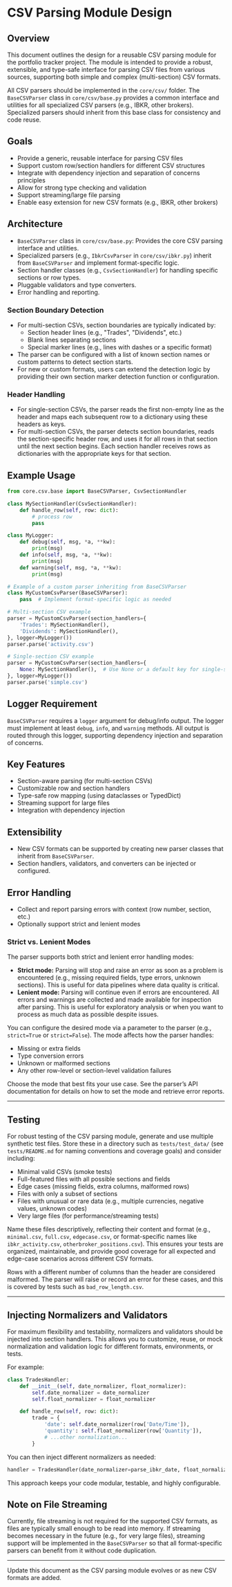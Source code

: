 # CSV Parsing Module Design

## Overview
This document outlines the design for a reusable CSV parsing module for the portfolio tracker project. The module is intended to provide a robust, extensible, and type-safe interface for parsing CSV files from various sources, supporting both simple and complex (multi-section) CSV formats.

All CSV parsers should be implemented in the `core/csv/` folder. The `BaseCSVParser` class in `core/csv/base.py` provides a common interface and utilities for all specialized CSV parsers (e.g., IBKR, other brokers). Specialized parsers should inherit from this base class for consistency and code reuse.

## Goals
- Provide a generic, reusable interface for parsing CSV files
- Support custom row/section handlers for different CSV structures
- Integrate with dependency injection and separation of concerns principles
- Allow for strong type checking and validation
- Support streaming/large file parsing
- Enable easy extension for new CSV formats (e.g., IBKR, other brokers)

## Architecture
- `BaseCSVParser` class in `core/csv/base.py`: Provides the core CSV parsing interface and utilities.
- Specialized parsers (e.g., `IbkrCsvParser` in `core/csv/ibkr.py`) inherit from `BaseCSVParser` and implement format-specific logic.
- Section handler classes (e.g., `CsvSectionHandler`) for handling specific sections or row types.
- Pluggable validators and type converters.
- Error handling and reporting.

### Section Boundary Detection
- For multi-section CSVs, section boundaries are typically indicated by:
    - Section header lines (e.g., "Trades", "Dividends", etc.)
    - Blank lines separating sections
    - Special marker lines (e.g., lines with dashes or a specific format)
- The parser can be configured with a list of known section names or custom patterns to detect section starts.
- For new or custom formats, users can extend the detection logic by providing their own section marker detection function or configuration.

### Header Handling
- For single-section CSVs, the parser reads the first non-empty line as the header and maps each subsequent row to a dictionary using these headers as keys.
- For multi-section CSVs, the parser detects section boundaries, reads the section-specific header row, and uses it for all rows in that section until the next section begins. Each section handler receives rows as dictionaries with the appropriate keys for that section.

## Example Usage

```python
from core.csv.base import BaseCSVParser, CsvSectionHandler

class MySectionHandler(CsvSectionHandler):
    def handle_row(self, row: dict):
        # process row
        pass

class MyLogger:
    def debug(self, msg, *a, **kw):
        print(msg)
    def info(self, msg, *a, **kw):
        print(msg)
    def warning(self, msg, *a, **kw):
        print(msg)

# Example of a custom parser inheriting from BaseCSVParser
class MyCustomCsvParser(BaseCSVParser):
    pass  # Implement format-specific logic as needed

# Multi-section CSV example
parser = MyCustomCsvParser(section_handlers={
    'Trades': MySectionHandler(),
    'Dividends': MySectionHandler(),
}, logger=MyLogger())
parser.parse('activity.csv')

# Single-section CSV example
parser = MyCustomCsvParser(section_handlers={
    None: MySectionHandler(),  # Use None or a default key for single-section CSVs
}, logger=MyLogger())
parser.parse('simple.csv')
```
## Logger Requirement

`BaseCSVParser` requires a `logger` argument for debug/info output. The logger must implement at least `debug`, `info`, and `warning` methods. All output is routed through this logger, supporting dependency injection and separation of concerns.

## Key Features
- Section-aware parsing (for multi-section CSVs)
- Customizable row and section handlers
- Type-safe row mapping (using dataclasses or TypedDict)
- Streaming support for large files
- Integration with dependency injection


## Extensibility
- New CSV formats can be supported by creating new parser classes that inherit from `BaseCSVParser`.
- Section handlers, validators, and converters can be injected or configured.

## Error Handling
- Collect and report parsing errors with context (row number, section, etc.)
- Optionally support strict and lenient modes

### Strict vs. Lenient Modes

The parser supports both strict and lenient error handling modes:

- **Strict mode:** Parsing will stop and raise an error as soon as a problem is encountered (e.g., missing required fields, type errors, unknown sections). This is useful for data pipelines where data quality is critical.
- **Lenient mode:** Parsing will continue even if errors are encountered. All errors and warnings are collected and made available for inspection after parsing. This is useful for exploratory analysis or when you want to process as much data as possible despite issues.

You can configure the desired mode via a parameter to the parser (e.g., `strict=True` or `strict=False`). The mode affects how the parser handles:
- Missing or extra fields
- Type conversion errors
- Unknown or malformed sections
- Any other row-level or section-level validation failures

Choose the mode that best fits your use case. See the parser’s API documentation for details on how to set the mode and retrieve error reports.

---
## Testing


For robust testing of the CSV parsing module, generate and use multiple synthetic test files. Store these in a directory such as `tests/test_data/` (see `tests/README.md` for naming conventions and coverage goals) and consider including:

- Minimal valid CSVs (smoke tests)
- Full-featured files with all possible sections and fields
- Edge cases (missing fields, extra columns, malformed rows)
- Files with only a subset of sections
- Files with unusual or rare data (e.g., multiple currencies, negative values, unknown codes)
- Very large files (for performance/streaming tests)

Name these files descriptively, reflecting their content and format (e.g., `minimal.csv`, `full.csv`, `edgecase.csv`, or format-specific names like `ibkr_activity.csv`, `otherbroker_positions.csv`). This ensures your tests are organized, maintainable, and provide good coverage for all expected and edge-case scenarios across different CSV formats.

Rows with a different number of columns than the header are considered malformed. The parser will raise or record an error for these cases, and this is covered by tests such as `bad_row_length.csv`.

---

## Injecting Normalizers and Validators

For maximum flexibility and testability, normalizers and validators should be injected into section handlers. This allows you to customize, reuse, or mock normalization and validation logic for different formats, environments, or tests.

For example:

```python
class TradesHandler:
    def __init__(self, date_normalizer, float_normalizer):
        self.date_normalizer = date_normalizer
        self.float_normalizer = float_normalizer

    def handle_row(self, row: dict):
        trade = {
            'date': self.date_normalizer(row['Date/Time']),
            'quantity': self.float_normalizer(row['Quantity']),
            # ...other normalization...
        }
```

You can then inject different normalizers as needed:

```python
handler = TradesHandler(date_normalizer=parse_ibkr_date, float_normalizer=float)
```

This approach keeps your code modular, testable, and highly configurable.

## Note on File Streaming

Currently, file streaming is not required for the supported CSV formats, as files are typically small enough to be read into memory. If streaming becomes necessary in the future (e.g., for very large files), streaming support will be implemented in the `BaseCSVParser` so that all format-specific parsers can benefit from it without code duplication.

---
Update this document as the CSV parsing module evolves or as new CSV formats are added.
